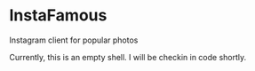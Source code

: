 InstaFamous
===========

Instagram client for popular photos

Currently, this is an empty shell. I will be checkin in code shortly.
